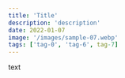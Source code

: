 ```yaml
---
title: 'Title'
description: 'description'
date: 2022-01-07
image: '/images/sample-07.webp'
tags: ['tag-0', 'tag-6', tag-7]
---
```


text
